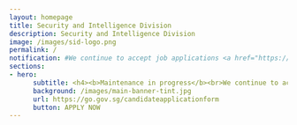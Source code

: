 ```yaml
---
layout: homepage
title: Security and Intelligence Division
description: Security and Intelligence Division
image: /images/sid-logo.png
permalink: /
notification: #We continue to accept job applications <a href="https://go.gov.sg/candidateapplicationform" target="_blank">here</a>.
sections:
- hero:
      subtitle: <h4><b>Maintenance in progress</b><br>We continue to accept job applications here.<br>We apologise for the inconvenience caused.<br></h4><br>
      background: /images/main-banner-tint.jpg
      url: https://go.gov.sg/candidateapplicationform
      button: APPLY NOW
---
```

